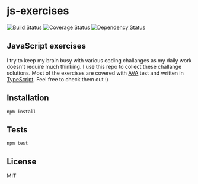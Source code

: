 # js-exercises

[![Build Status](https://travis-ci.org/arpadcseh/js-exercises.svg?branch=master)](https://travis-ci.org/arpadcseh/js-exercises)
[![Coverage Status](https://coveralls.io/repos/github/arpadcseh/js-exercises/badge.svg)](https://coveralls.io/github/arpadcseh/js-exercises)
<a href="https://david-dm.org/arpadcseh/js-exercises"><img src="https://david-dm.org/arpadcseh/js-exercises.svg" alt="Dependency Status"></a>


## JavaScript exercises

I try to keep my brain busy with various coding challanges as my daily work doesn't require much thinking. I use this repo to collect these challange solutions. Most of the exercises are covered with [AVA](https://github.com/avajs/ava) test and written in [TypeScript](https://www.typescriptlang.org/). Feel free to check them out :) 

## Installation

`npm install`

## Tests

`npm test`


## License

MIT
